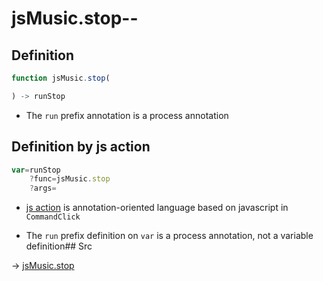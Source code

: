 # jsMusic.stop--

## Definition

```js.js
function jsMusic.stop(

) -> runStop
```

- The `run` prefix annotation is a process annotation
## Definition by js action

```js.js
var=runStop
	?func=jsMusic.stop
	?args=

```

- [js action](#) is annotation-oriented language based on javascript in `CommandClick`

- The `run` prefix definition on `var` is a process annotation, not a variable definition## Src

-> [jsMusic.stop](https://github.com/puutaro/CommandClick/blob/master/app/src/main/java/com/puutaro/commandclick/fragment_lib/terminal_fragment/js_interface/JsMusic.kt#L36)


